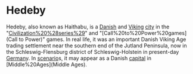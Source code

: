 # Hedeby

Hedeby, also known as Haithabu, is a [Danish](Danish) and [Viking](Viking) [city](city) in the "[Civilization%20%28series%29](Civilization)" and "[Call%20to%20Power%20games](Call to Power)" games. In real life, it was an important Danish Viking Age trading settlement near the southern end of the Jutland Peninsula, now in the Schleswig-Flensburg district of Schleswig-Holstein in present-day [German](German)y.
In [scenario](scenario)s, it may appear as a Danish [capital](capital) in [Middle%20Ages](Middle Ages).